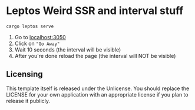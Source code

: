 # Leptos Weird SSR and interval stuff

```
cargo leptos serve
```

1. Go to [localhost:3050](http://localhost:3050)
2. Click on `"Go Away"`
3. Wait 10 seconds (the interval will be visible)
4. After you're done reload the page (the interval will NOT be visible)

## Licensing

This template itself is released under the Unlicense. You should replace the LICENSE for your own application with an appropriate license if you plan to release it publicly.
